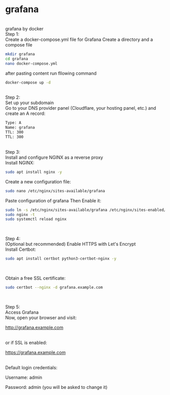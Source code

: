 # grafana
<br>
grafana by docker	
<br>
Step 1:
<br>
Create a docker-compose.yml file for Grafana
Create a directory and a compose file


```bash
mkdir grafana
cd grafana
nano docker-compose.yml
```

after pasting content run fllowing command

```bash
docker-compose up -d
```
<br>
Step 2:
<br>
Set up your subdomain
<br>
Go to your DNS provider panel (Cloudflare, your hosting panel, etc.) and create an A record:
<br>

```bash
Type: A
Name: grafana
TTL: 300
TTL: 300
```
<br>
Step 3: 
<br>
Install and configure NGINX as a reverse proxy
<br>
Install NGINX:


```bash
sudo apt install nginx -y
```

Create a new configuration file:
<br>
```bash
sudo nano /etc/nginx/sites-available/grafana
```
Paste configuration of grafana
Then Enable it:
```bash
sudo ln -s /etc/nginx/sites-available/grafana /etc/nginx/sites-enabled/
sudo nginx -t
sudo systemctl reload nginx
```
<br>

Step 4: 
<br>
(Optional but recommended) Enable HTTPS with Let's Encrypt
<br>
Install Certbot:
<br>
```bash
sudo apt install certbot python3-certbot-nginx -y
```
<br>

Obtain a free SSL certificate:
<br>

```bash
sudo certbot --nginx -d grafana.example.com
```

<br>

Step 5: 
<br>
Access Grafana
<br>
Now, open your browser and visit:
<br>

http://grafana.example.com

<br>
or if SSL is enabled:

<br>

https://grafana.example.com


<br>
Default login credentials:
<br>

Username: admin
<br>

Password: admin (you will be asked to change it)
